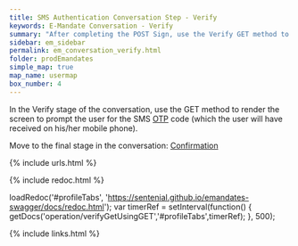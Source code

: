 ```yaml
---
title: SMS Authentication Conversation Step - Verify
keywords: E-Mandate Conversation - Verify
summary: "After completing the POST Sign, use the Verify GET method to move the conversation to the final confirmation stage "
sidebar: em_sidebar
permalink: em_conversation_verify.html
folder: prodEmandates
simple_map: true
map_name: usermap
box_number: 4
---
```


In the Verify stage of the conversation, use the GET method to render the screen to prompt the user for the SMS <a href="#" data-toggle="tooltip" data-original-title="{{site.data.glossary.otp}}">OTP</a> code (which the user will have received on his/her mobile phone). 

Move to the final stage in the conversation: [Confirmation](em_conversation_confirm.html)

{% include urls.html %}


<ul id="profileTabs" class="nav nav-tabs">
    
   
</ul>
 
 {% include redoc.html %}
 

 
loadRedoc('#profileTabs', 'https://sentenial.github.io/emandates-swagger/docs/redoc.html');
var timerRef = setInterval(function() { getDocs('operation/verifyGetUsingGET','#profileTabs',timerRef); }, 500);



</script>


<div id="mydiv"></div>


</div>
</div>



{% include links.html %}
